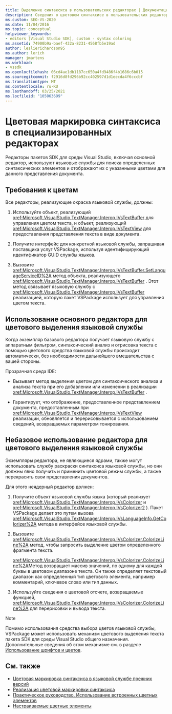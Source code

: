 ```yaml
---
title: Выделение синтаксиса в пользовательских редакторах | Документация Майкрософт
description: Сведения о цветовом синтаксисе в пользовательских редакторах пакета SDK для среды Visual Studio, в которых отображаются указанные цвета для данного представления документа.
ms.custom: SEO-VS-2020
ms.date: 11/04/2016
ms.topic: conceptual
helpviewer_keywords:
- editors [Visual Studio SDK], custom - syntax coloring
ms.assetid: 74900b9a-baef-432a-8231-4568fb5e19ad
author: leslierichardson95
ms.author: lerich
manager: jmartens
ms.workload:
- vssdk
ms.openlocfilehash: 06cd4ae1db1187cc650a4fd9486f4b1686c6b015
ms.sourcegitcommit: f2916d8fd296b92cc402597d1d1eecda4f6cccbf
ms.translationtype: MT
ms.contentlocale: ru-RU
ms.lasthandoff: 03/25/2021
ms.locfileid: "105063699"
---
```

# <a name="syntax-coloring-in-custom-editors"></a>Цветовая маркировка синтаксиса в специализированных редакторах
Редакторы пакетов SDK для среды Visual Studio, включая основной редактор, используют языковые службы для поиска определенных синтаксических элементов и отображают их с указанными цветами для данного представления документа.

## <a name="colorization-requirements"></a>Требования к цветам
 Все редакторы, реализующие окраска языковой службы, должны:

1. Используйте объект, реализующий <xref:Microsoft.VisualStudio.TextManager.Interop.IVsTextBuffer> для управления цветом текста, и объект, реализующий <xref:Microsoft.VisualStudio.TextManager.Interop.IVsTextView> для предоставления представления текста в виде документа.

2. Получите интерфейс для конкретной языковой службы, запрашивая поставщика услуг VSPackage, используя идентифицирующий идентификатор GUID службы языков.

3. Вызовите <xref:Microsoft.VisualStudio.TextManager.Interop.IVsTextBuffer.SetLanguageServiceID%2A> метод объекта, реализующего <xref:Microsoft.VisualStudio.TextManager.Interop.IVsTextBuffer> . Этот метод связывает языковую службу с <xref:Microsoft.VisualStudio.TextManager.Interop.IVsTextBuffer> реализацией, которую пакет VSPackage использует для управления цветом текста.

## <a name="core-editor-usage-of-a-language-services-colorizer"></a>Использование основного редактора для цветового выделения языковой службы
 Когда экземпляр базового редактора получает языковую службу с аппаратным фильтром, синтаксический анализ и отрисовка текста с помощью цветового средства языковой службы происходит автоматически, без необходимости дальнейшего вмешательства с вашей стороны.

 Прозрачная среда IDE:

- Вызывает метод выделения цветом для синтаксического анализа и анализа текста при его добавлении или изменении в реализации <xref:Microsoft.VisualStudio.TextManager.Interop.IVsTextBuffer> .

- Гарантирует, что отображение, предоставленное представлением документа, предоставленным при <xref:Microsoft.VisualStudio.TextManager.Interop.IVsTextView> реализации, обновляется и перерисовывается с использованием сведений, возвращаемых параметром тонирования.

## <a name="non-core-editor-usage-of-a-language-services-colorizer"></a>Небазовое использование редактора для цветового выделения языковой службы
 Экземпляры редактора, не являющиеся ядрами, также могут использовать службу раскраски синтаксиса языковой службы, но они должны явно получить и применить цветовой режим службы, а также перекрасить свои представления документов.

 Для этого неядерный редактор должен:

1. Получите объект языковой службы языка (который реализует <xref:Microsoft.VisualStudio.TextManager.Interop.IVsColorizer> и <xref:Microsoft.VisualStudio.TextManager.Interop.IVsColorizer2> ). Пакет VSPackage делает это путем вызова <xref:Microsoft.VisualStudio.TextManager.Interop.IVsLanguageInfo.GetColorizer%2A> метода в интерфейсе языковой службы.

2. Вызовите <xref:Microsoft.VisualStudio.TextManager.Interop.IVsColorizer.ColorizeLine%2A> метод, чтобы запросить выделение цветом определенного фрагмента текста.

     <xref:Microsoft.VisualStudio.TextManager.Interop.IVsColorizer.ColorizeLine%2A>Метод возвращает массив значений, по одному для каждой буквы в цветовом диапазоне текста. Он также определяет текстовый диапазон как определенный тип цветового элемента, например комментарий, ключевое слово или тип данных.

3. Используйте сведения о цветовой отсчете, возвращаемые функцией, <xref:Microsoft.VisualStudio.TextManager.Interop.IVsColorizer.ColorizeLine%2A> для перерисовки и вывода текста.

> [!NOTE]
> Помимо использования средства выбора цветов языковой службы, VSPackage может использовать механизм цветового выделения текста пакета SDK для среды Visual Studio общего назначения. Дополнительные сведения об этом механизме см. в разделе [Использование шрифтов и цветов](/previous-versions/visualstudio/visual-studio-2015/extensibility/using-fonts-and-colors?preserve-view=true&view=vs-2015).

## <a name="see-also"></a>См. также

- [Цветовая маркировка синтаксиса в языковой службе прежних версий](../extensibility/internals/syntax-coloring-in-a-legacy-language-service.md)
- [Реализация цветовой маркировки синтаксиса](../extensibility/internals/implementing-syntax-coloring.md)
- [Практическое руководство. Использование встроенных цветных элементов](../extensibility/internals/how-to-use-built-in-colorable-items.md)
- [Настраиваемые цветные элементы](../extensibility/internals/custom-colorable-items.md)